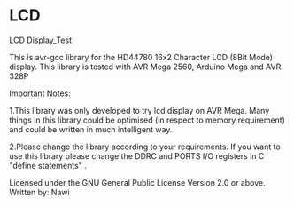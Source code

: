 # LCD
LCD Display_Test 

This is avr-gcc library for the HD44780 16x2 Character LCD (8Bit Mode) display.
This library is tested with AVR Mega 2560, Arduino Mega and AVR 328P 

Important Notes: 

1.This library was only developed to try  lcd display on AVR Mega. Many things in this library could be optimised (in respect to memory requirement) and could be written in much intelligent way.

2.Please change the library according to your requirements. If you want to use this library please change the DDRC and PORTS I/O registers in C "define statements" .


Licensed under the GNU General Public License  Version 2.0 or above.
Written by: Nawi

